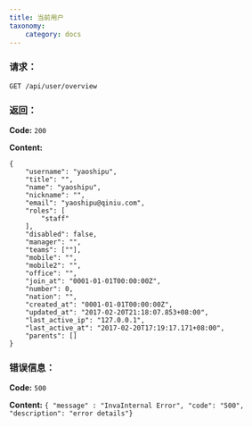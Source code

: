 ```yaml
---
title: 当前用户
taxonomy:
    category: docs
---
```


### 请求：

    GET /api/user/overview

### 返回：

**Code:** `200`

**Content:** 
```
{
    "username": "yaoshipu",
    "title": "",
    "name": "yaoshipu",
    "nickname": "",
    "email": "yaoshipu@qiniu.com",
    "roles": [
        "staff"
    ],
    "disabled": false,
    "manager": "",
    "teams": [""],
    "mobile": "",
    "mobile2": "",
    "office": "",
    "join_at": "0001-01-01T00:00:00Z",
    "number": 0,
    "nation": "",
    "created_at": "0001-01-01T00:00:00Z",
    "updated_at": "2017-02-20T21:18:07.853+08:00",
    "last_active_ip": "127.0.0.1",
    "last_active_at": "2017-02-20T17:19:17.171+08:00",
    "parents": []
}
```

### 错误信息：

**Code:** `500`

**Content:** `{ "message" : "InvaInternal Error", "code": "500", "description": "error details"}`